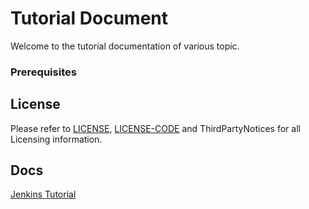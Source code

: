 # Tutorial Document 

Welcome to the tutorial documentation of various topic.

### Prerequisites



## License
Please refer to [LICENSE][license], [LICENSE-CODE][license-code] and ThirdPartyNotices for all Licensing information.


## Docs
[Jenkins Tutorial][jenkins-intro]

<!-- Links Internal -->
[license]: ./LICENSE
[license-code]: ./LICENSE-MIT
[jenkins-intro]: ./articles/jenkins-intro